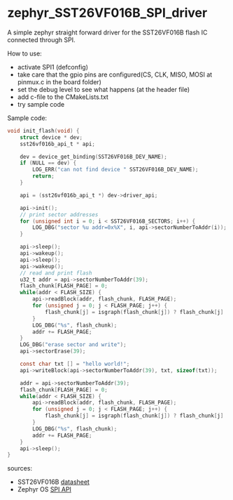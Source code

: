 # zephyr_SST26VF016B_SPI_driver
A simple zephyr straight forward driver for the SST26VF016B flash IC connected through SPI.

How to use:
- activate SPI1 (defconfig)
- take care that the gpio pins are configured(CS, CLK, MISO, MOSI at pinmux.c in the board folder)
- set the debug level to see what happens (at the header file)
- add c-file to the CMakeLists.txt
- try sample code

Sample code:
```C
void init_flash(void) {
	struct device * dev;
	sst26vf016b_api_t * api;

	dev = device_get_binding(SST26VF016B_DEV_NAME);
	if (NULL == dev) {
		LOG_ERR("can not find device " SST26VF016B_DEV_NAME);
		return;
	}

	api = (sst26vf016b_api_t *) dev->driver_api;

	api->init();
	// print sector addresses
	for (unsigned int i = 0; i < SST26VF016B_SECTORS; i++) {
		LOG_DBG("sector %u addr=0x%X", i, api->sectorNumberToAddr(i));
	}

	api->sleep();
	api->wakeup();
	api->sleep();
	api->wakeup();
	// read and print flash
	u32_t addr = api->sectorNumberToAddr(39);
	flash_chunk[FLASH_PAGE] = 0;
	while(addr < FLASH_SIZE) {
		api->readBlock(addr, flash_chunk, FLASH_PAGE);
		for (unsigned j = 0; j < FLASH_PAGE; j++) {
			flash_chunk[j] = isgraph(flash_chunk[j]) ? flash_chunk[j] : ' ';
		}
		LOG_DBG("%s", flash_chunk);
		addr += FLASH_PAGE;
	}
	LOG_DBG("erase sector and write");
	api->sectorErase(39);

	const char txt [] = "hello world!";
	api->writeBlock(api->sectorNumberToAddr(39), txt, sizeof(txt));

	addr = api->sectorNumberToAddr(39);
	flash_chunk[FLASH_PAGE] = 0;
	while(addr < FLASH_SIZE) {
		api->readBlock(addr, flash_chunk, FLASH_PAGE);
		for (unsigned j = 0; j < FLASH_PAGE; j++) {
			flash_chunk[j] = isgraph(flash_chunk[j]) ? flash_chunk[j] : ' ';
		}
		LOG_DBG("%s", flash_chunk);
		addr += FLASH_PAGE;
	}
	api->sleep();
}
```

sources:
- SST26VF016B [datasheet](http://ww1.microchip.com/downloads/en/DeviceDoc/20005262D.pdf)
- Zephyr OS [SPI API](https://docs.zephyrproject.org/latest/reference/peripherals/spi.html)



